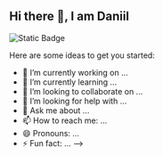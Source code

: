 ## Hi there 👋, I am Daniil

![Static Badge](https://img.shields.io/badge/https%3A%2F%2Ft.me%2FTheGhostlyGuru?style=flat-square)

Here are some ideas to get you started:

- 🔭 I’m currently working on ...
- 🌱 I’m currently learning ...
- 👯 I’m looking to collaborate on ...
- 🤔 I’m looking for help with ...
- 💬 Ask me about ...
- 📫 How to reach me: ...
- 😄 Pronouns: ...
- ⚡ Fun fact: ...
-->
